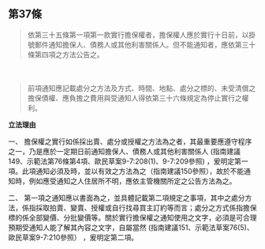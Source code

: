 ## 第37條　

> 依第三十五條第一項第一款實行擔保權者，擔保權人應於實行十日前，以掛號郵件通知擔保人、債務人或其他利害關係人。但不能通知者，應依第三十條第四項之方法公告之。

　　
> 前項通知應記載處分之方法及方式、時間、地點、處分之標的、未受清償之擔保債權、應負擔之費用與受通知人得依第三十六條規定為停止實行之權利。

**立法理由**

一、	擔保權之實行如係採出賣、處分或授權之方法為之者，其最重要應遵守程序之一，乃是應於一定期日前通知擔保人、債務人或其他利害關係人 (指南建議149、示範法第76條第4項、歐民草案9-7:208(1)、9-7:209參照) ，爰明定第一項。此項通知必須及時，並以有效之方法為之（指南建議150參照），故於不能通知時，例如應受通知之人住居所不明，應依主管機關所定之公告方法為之。

二、	第一項之通知應以書面為之，並具體記載第二項規定之事項，其中之處分方法，係指採取拍賣、變賣、授權或自行找尋買主訂約等而言；處分之方式係指擔保標的係全部變價、分批變價等。關於實行擔保權之通知使用之文字，必須是可合理預期受通知人能了解其內容之文字，自屬當然 (指南建議151、示範法草案76(5)、 歐民草案9-7:210參照） ，爰明定第二項。
